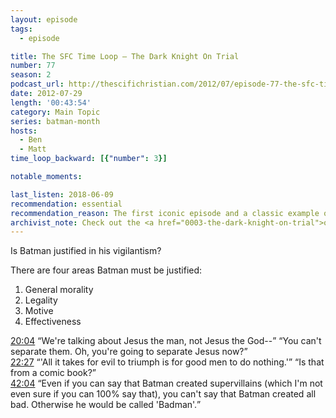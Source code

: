 ```yaml
---
layout: episode
tags:
  - episode

title: The SFC Time Loop – The Dark Knight On Trial
number: 77
season: 2
podcast_url: http://thescifichristian.com/2012/07/episode-77-the-sfc-time-loop-the-dark-knight-on-trial/
date: 2012-07-29
length: '00:43:54'
category: Main Topic
series: batman-month
hosts:
  - Ben
  - Matt
time_loop_backward: [{"number": 3}]

notable_moments:

last_listen: 2018-06-09
recommendation: essential
recommendation_reason: The first iconic episode and a classic example of the intersection between pop culture and Christianity that the SFC does so well.
archivist_note: Check out the <a href="0003-the-dark-knight-on-trial">original episode</a> for some "firsts", a prophecy, and some great feedback.
---
```

Is Batman justified in his vigilantism?

There are four areas Batman must be justified:

1. General morality
2. Legality
3. Motive
4. Effectiveness

<div class="quote">
<a class="timestamp tag is-medium is-rounded is-primary" href="http://thescifichristian.com/2012/07/episode-77-the-sfc-time-loop-the-dark-knight-on-trial/#t=20:04">20:04</a>
<q class="ben">We're talking about Jesus the man, not Jesus the God--</q>
<q class="matt">You can't separate them. Oh, you're going to separate Jesus now?</q>
</div>

<div class="quote">
<a class="timestamp tag is-medium is-rounded is-primary" href="http://thescifichristian.com/2012/07/episode-77-the-sfc-time-loop-the-dark-knight-on-trial/#t=22:27">22:27</a>
<q class="ben">'All it takes for evil to triumph is for good men to do nothing.'</q>
<q class="matt">Is that from a comic book?</q>
</div>

<div class="quote">
<a class="timestamp tag is-medium is-rounded is-primary" href="http://thescifichristian.com/2012/07/episode-77-the-sfc-time-loop-the-dark-knight-on-trial/#t=42:04">42:04</a>
<q class="matt">Even if you can say that Batman created supervillains (which I'm not even sure if you can 100% say that), you can't say that Batman created all bad. Otherwise he would be called 'Badman'.</q>
</div>